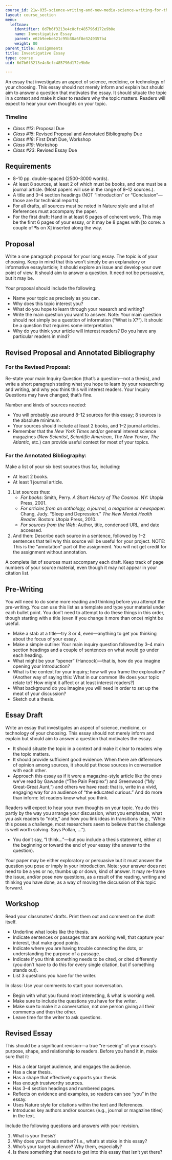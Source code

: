 ```yaml
---
course_id: 21w-035-science-writing-and-new-media-science-writing-for-the-public-spring-2018
layout: course_section
menu:
  leftnav:
    identifier: 6d7b6f3213e4c8cfc485796d172e9b0e
    name: Investigative Essay
    parent: e62b9eebe621c95b38a6f8e3249357b4
    weight: 80
parent_title: Assignments
title: Investigative Essay
type: course
uid: 6d7b6f3213e4c8cfc485796d172e9b0e

---
```


An essay that investigates an aspect of science, medicine, or technology of your choosing. This essay should not merely inform and explain but should aim to answer a question that motivates the essay. It should situate the topic in a context and make it clear to readers why the topic matters. Readers will expect to hear your own thoughts on your topic.

### Timeline

*   _Class #13_: Proposal Due
*   _Class #15_: Revised Proposal and Annotated Bibliography Due
*   _Class #18_: First Draft Due, Workshop
*   _Class #19_: Workshop
*   _Class #23_: Revised Essay Due

Requirements
------------

*   8–10 pp. double-spaced (2500–3000 words).
*   At least 8 sources, at least 2 of which must be books, and one must be a journal article. (Most papers will use in the range of 8–12 sources.).
*   A title and 3–4 section headings (NOT “Introduction” or “Conclusion”—those are for technical reports).
*   For all drafts, all sources must be noted in Nature style and a list of References must accompany the paper.
*   For the first draft: Hand in at least 6 pages of coherent work. This may be the first 6 pages of your essay, or it may be 8 pages with \[to come: a couple of ¶s on X\] inserted along the way.

Proposal
--------

Write a one paragraph proposal for your long essay. The topic is of your choosing. Keep in mind that this won’t simply be an explanatory or informative essay/article; it should explore an issue and develop your own point of view. It should aim to answer a question. It need not be persuasive, but it may be.

Your proposal should include the following:

*   Name your topic as precisely as you can.
*   Why does this topic interest you?
*   What do you hope to learn through your research and writing?
*   Write the main question you want to answer. Note: Your main question should not simply be a question of information (“What is X?”). It should be a question that requires some interpretation.
*   Why do you think your article will interest readers? Do you have any particular readers in mind?

Revised Proposal and Annotated Bibliography
-------------------------------------------

### For the Revised Proposal:

Re-state your main Inquiry Question (that’s a question—not a thesis), and write a short paragraph stating what you hope to learn by your researching and writing, and why you think this will interest readers. Your Inquiry Questions may have changed; that’s fine.

Number and kinds of sources needed:

*   You will probably use around 8–12 sources for this essay; 8 sources is the absolute minimum.
*   Your sources should include at least 2 books, and 1–2 journal articles. 
*   Remember that the _New York Times_ and/or general interest science magazines (_New Scientist_, _Scientific American_, _The New Yorker_, _The Atlantic_, etc.) can provide useful context for most of your topics.

### For the Annotated Bibliography:

Make a list of your six best sources thus far, including:

*   At least 2 books.
*   At least 1 journal article.

1.  List sources thus:
    *   _For books_: Smith, Perry. _A Short History of The Cosmos_. NY: Utopia Press, 2001.
    *   _For articles from an anthology, a journal, a magazine or newspaper_: Chang, Judy. “Sleep and Depression.” _The New Mental Health Reader_. Boston: Utopia Press, 2010.
    *   _For sources from the Web_: Author, title, condensed URL, and date accessed.
2.  And then: Describe each source in a sentence, followed by 1–2 sentences that tell why this source will be useful for your project. NOTE: This is the “annotation” part of the assignment. You will not get credit for the assignment without annotation.

A complete list of sources must accompany each draft. Keep track of page numbers of your source material, even though it may not appear in your citation list.

Pre-Writing
-----------

You will need to do some more reading and thinking before you attempt the pre-writing. You can use this list as a template and type your material under each bullet point. You don’t need to attempt to do these things in this order, though starting with a title (even if you change it more than once) might be useful.

*   Make a stab at a title—try 3 or 4, even—anything to get you thinking about the focus of your essay.
*   Make a simple outline: Your main inquiry question followed by 3–4 main section headings and a couple of sentences on what would go under each heading.
*   What might be your “opener” (Hancock)—that is, how do you imagine opening your Introduction?
*   What is the context for your inquiry; how will you frame the exploration? (Another way of saying this: What in our common life does your topic relate to? How might it affect or at least interest readers?)
*   What background do you imagine you will need in order to set up the meat of your discussion?
*   Sketch out a thesis.

Essay Draft
-----------

Write an essay that investigates an aspect of science, medicine, or technology of your choosing. This essay should not merely inform and explain but should aim to answer a question that motivates the essay.

*   It should situate the topic in a context and make it clear to readers why the topic matters.
*   It should provide sufficient good evidence. When there are differences of opinion among sources, it should put those sources in conversation with each other.
*   Approach this essay as if it were a magazine-style article like the ones we’ve read by Gawande (“The Pain Perplex”) and Greenwood (“My Great-Great Aunt,”) and others we have read: that is, write in a vivid, engaging way for an audience of “the educated curious.” And do more than inform: let readers know what you think.

Readers will expect to hear your own thoughts on your topic. You do this partly by the way you arrange your discussion, what you emphasize, what you ask readers to “note,” and how you link ideas in transitions (e.g., “While this poses a challenge, most researchers seem to believe that the challenge is well worth solving. Says Pollan, …”).

*   You don’t say, “I think…”—but you include a thesis statement, either at the beginning or toward the end of your essay (the answer to the question).

Your paper may be either exploratory or persuasive but it must answer the question you pose or imply in your introduction. Note: your answer does not need to be a yes or no, thumbs up or down, kind of answer. It may re-frame the issue, and/or pose new questions, as a result of the reading, writing and thinking you have done, as a way of moving the discussion of this topic forward.

Workshop
--------

Read your classmates’ drafts. Print them out and comment on the draft itself.

*   Underline what looks like the thesis.
*   Indicate sentences or passages that are working well, that capture your interest, that make good points.
*   Indicate where you are having trouble connecting the dots, or understanding the purpose of a passage.
*   Indicate if you think something needs to be cited, or cited differently (you don’t have to do this for every single citation, but if something stands out).
*   List 3 questions you have for the writer.

In class: Use your comments to start your conversation.

*   Begin with what you found most interesting, & what is working well.
*   Make sure to include the questions you have for the writer.
*   Make sure to make it a conversation, not one person giving all their comments and then the other.
*   Leave time for the writer to ask questions.

Revised Essay
-------------

This should be a significant revision—a true “re-seeing” of your essay’s purpose, shape, and relationship to readers. Before you hand it in, make sure that it:

*   Has a clear target audience, and engages the audience. 
*   Has a clear thesis.
*   Has a shape that effectively supports your thesis.
*   Has enough trustworthy sources.
*   Has 3–4 section headings and numbered pages.
*   Reflects on evidence and examples, so readers can see “you” in the essay.
*   Uses Nature style for citations within the text and References.
*   Introduces key authors and/or sources (e.g., journal or magazine titles) in the text.

Include the following questions and answers with your revision.

1.  What is your thesis?
2.  Why does your thesis matter? I.e., what’s at stake in this essay?
3.  Who’s your target audience? Why them, especially?
4.  Is there something that needs to get into this essay that isn’t yet there?